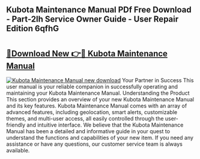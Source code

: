 ## Kubota Maintenance Manual PDf Free Download - Part-2lh Service Owner Guide - User Repair Edition 6qfhG

# <h2><a href="http://bc93708.oget.top/?id=Kubota+Maintenance+Manual">🔗Download New 👉🔴 Kubota Maintenance Manual</a></h2>

[![Kubota Maintenance Manual new download](https://i.imgur.com/5g1atiW.png)](http://bc93708.oget.top/?id=Kubota+Maintenance+Manual)
Your Partner in Success This user manual is your reliable companion in successfully operating and maintaining your Kubota Maintenance Manual. Understanding the Product This section provides an overview of your new Kubota Maintenance Manual and its key features. Kubota Maintenance Manual comes with an array of advanced features, including geolocation, smart alerts, customizable themes, and multi-user access, all easily controlled through the user-friendly and intuitive interface. We believe that the Kubota Maintenance Manual has been a detailed and informative guide in your quest to understand the functions and capabilities of your new item. If you need any assistance or have any questions, our customer service team is always available.
